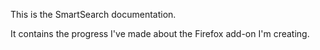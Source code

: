 This is the SmartSearch documentation.

It contains the progress I've made about the Firefox add-on I'm creating.